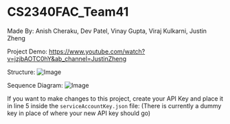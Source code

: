 # CS2340FAC_Team41

Made By:
Anish Cheraku, Dev Patel, Vinay Gupta, Viraj Kulkarni, Justin Zheng

Project Demo:
https://www.youtube.com/watch?v=jzjbAOTC0hY&ab_channel=JustinZheng

Structure:
![Image](https://github.com/user-attachments/assets/31ef2c74-2011-4467-80f0-ee941d1bac5b)

Sequence Diagram:
![Image](https://github.com/user-attachments/assets/c020910e-70bb-4b3d-97be-1ac373906f25)

If you want to make changes to this project, create your API Key and place it in line 5 inside the `serviceAccountKey.json` file: (There is currently a dummy key in place of where your new API key should go)

